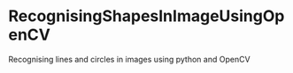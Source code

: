 # RecognisingShapesInImageUsingOpenCV
Recognising lines and circles in images using python and OpenCV
